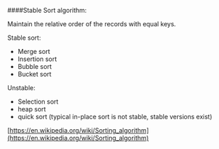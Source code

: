 ####Stable Sort algorithm:

Maintain the relative order of the records with equal keys.

Stable sort:

- Merge sort
- Insertion sort
- Bubble sort
- Bucket sort

Unstable:

- Selection sort
- heap sort
- quick sort (typical in-place sort is not stable, stable versions exist)

[https://en.wikipedia.org/wiki/Sorting_algorithm](https://en.wikipedia.org/wiki/Sorting_algorithm)






